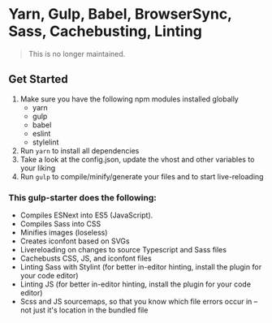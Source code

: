 # Yarn, Gulp, Babel, BrowserSync, Sass, Cachebusting, Linting

>This is no longer maintained.

## Get Started
1. Make sure you have the following npm modules installed globally
	* yarn
	* gulp
	* babel
	* eslint
	* stylelint
2. Run `yarn` to install all dependencies
3. Take a look at the config.json, update the vhost and other variables to your liking
4. Run `gulp` to compile/minify/generate your files and to start live-reloading

### This gulp-starter does the following:
* Compiles ESNext into ES5 (JavaScript).
* Compiles Sass into CSS
* Minifies images (loseless)
* Creates iconfont based on SVGs
* Livereloading on changes to source Typescript and Sass files
* Cachebusts CSS, JS, and iconfont files
* Linting Sass with Stylint (for better in-editor hinting, install the plugin for your code editor)
* Linting JS (for better in-editor hinting, install the plugin for your code editor)
* Scss and JS sourcemaps, so that you know which file errors occur in – not just it's location in the bundled file

